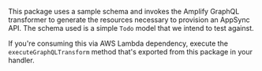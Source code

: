 This package uses a sample schema and invokes the Amplify GraphQL transformer to generate the resources necessary to provision an AppSync API.
The schema used is a simple `Todo` model that we intend to test against.

If you're consuming this via AWS Lambda dependency, execute the `executeGraphQLTransform` method that's exported from this package in your handler.
